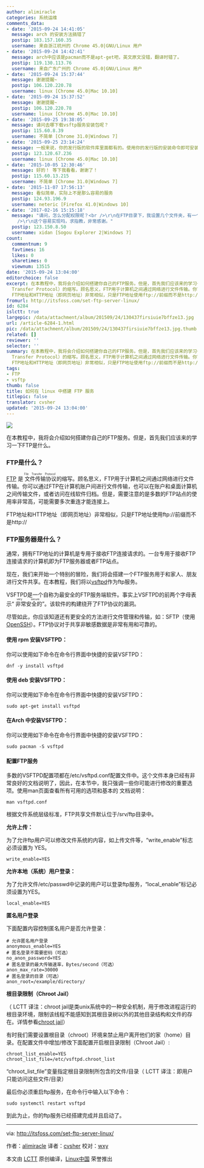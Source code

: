 ```yaml
---
author: alimiracle
categories: 系统运维
comments_data:
- date: '2015-09-24 14:41:05'
  message: arch 的安装方法搞错了
  postip: 183.157.160.35
  username: 来自浙江杭州的 Chrome 45.0|GNU/Linux 用户
- date: '2015-09-24 14:42:41'
  message: arch中应该是pacman而不是apt-get吧，英文原文没错，翻译时错了。
  postip: 119.130.113.76
  username: 来自广东广州的 Chrome 45.0|GNU/Linux 用户
- date: '2015-09-24 15:37:44'
  message: 谢谢提醒~
  postip: 106.120.220.78
  username: linux [Chrome 45.0|Mac 10.10]
- date: '2015-09-24 15:37:52'
  message: 谢谢提醒~
  postip: 106.120.220.78
  username: linux [Chrome 45.0|Mac 10.10]
- date: '2015-09-25 19:38:05'
  message: 请问去哪下载vsftp服务安装包呢？
  postip: 115.60.8.39
  username: 不简单 [Chrome 31.0|Windows 7]
- date: '2015-09-25 23:14:24'
  message: 一般来说，你的发行版的软件库里面都有的。使用你的发行版的安装命令即可安装。
  postip: 123.120.67.236
  username: linux [Chrome 45.0|Mac 10.10]
- date: '2015-10-05 12:30:46'
  message: 好的！ 等下我看看，谢谢了！
  postip: 115.60.13.215
  username: 不简单 [Chrome 31.0|Windows 7]
- date: '2015-11-07 17:56:13'
  message: 看似简单，实际上不是那么容易的服务
  postip: 124.93.196.9
  username: neteric [Firefox 41.0|Windows 10]
- date: '2017-02-16 15:15:18'
  message: "请问，怎么分配权限呢？<br />\r\n在FTP目录下，我设置几个文件夹，有一个超级用户权限可以查看所有文件内容；针对某一文件夹，有一个用户权限可以实现对文件内容进行修改，另一用户只能看，不能随意改动。<br
    />\r\n这个容易实现吗，求指教，非常感谢。"
  postip: 123.150.8.50
  username: xidan [Sogou Explorer 2|Windows 7]
count:
  commentnum: 9
  favtimes: 16
  likes: 0
  sharetimes: 0
  viewnum: 13515
date: '2015-09-24 13:04:00'
editorchoice: false
excerpt: 在本教程中，我将会介绍如何搭建你自己的FTP服务。但是，首先我们应该来的学习一下FTP是什么。 FTP是什么？ FTP 是文件传输协议（File
  Transfer Protocol）的缩写。顾名思义，FTP用于计算机之间通过网络进行文件传输。你可以通过FTP在计算机账户间进行文件传输，也可以在账户和桌面计算机之间传输文件，或者访问在线软件归档。但是，需要注意的是多数的FTP站点的使用率非常高，可能需要多次重连才能连接上。
  FTP地址和HTTP地址（即网页地址）非常相似，只是FTP地址使用ftp://前缀而不是http:// FTP服务器是什么？ 通常，拥有FTP地址的计算
fromurl: http://itsfoss.com/set-ftp-server-linux/
id: 6284
islctt: true
largepic: /data/attachment/album/201509/24/130437firsiuie7bffze13.jpg
url: /article-6284-1.html
pic: /data/attachment/album/201509/24/130437firsiuie7bffze13.jpg.thumb.jpg
related: []
reviewer: ''
selector: ''
summary: 在本教程中，我将会介绍如何搭建你自己的FTP服务。但是，首先我们应该来的学习一下FTP是什么。 FTP是什么？ FTP 是文件传输协议（File
  Transfer Protocol）的缩写。顾名思义，FTP用于计算机之间通过网络进行文件传输。你可以通过FTP在计算机账户间进行文件传输，也可以在账户和桌面计算机之间传输文件，或者访问在线软件归档。但是，需要注意的是多数的FTP站点的使用率非常高，可能需要多次重连才能连接上。
  FTP地址和HTTP地址（即网页地址）非常相似，只是FTP地址使用ftp://前缀而不是http:// FTP服务器是什么？ 通常，拥有FTP地址的计算
tags:
- FTP
- vsftp
thumb: false
title: 如何在 linux 中搭建 FTP 服务
titlepic: false
translator: cvsher
updated: '2015-09-24 13:04:00'
---
```


![](/data/attachment/album/201509/24/130437firsiuie7bffze13.jpg)


在本教程中，我将会介绍如何搭建你自己的FTP服务。但是，首先我们应该来的学习一下FTP是什么。


### FTP是什么？


[FTP](https://en.wikipedia.org/wiki/File_Transfer_Protocol) 是<ruby> 文件传输协议 <rp>  （ </rp> <rt>  File Transfer Protocol </rt> <rp>  ） </rp></ruby>的缩写。顾名思义，FTP用于计算机之间通过网络进行文件传输。你可以通过FTP在计算机账户间进行文件传输，也可以在账户和桌面计算机之间传输文件，或者访问在线软件归档。但是，需要注意的是多数的FTP站点的使用率非常高，可能需要多次重连才能连接上。


FTP地址和HTTP地址（即网页地址）非常相似，只是FTP地址使用ftp://前缀而不是http://


### FTP服务器是什么？


通常，拥有FTP地址的计算机是专用于接收FTP连接请求的。一台专用于接收FTP连接请求的计算机即为FTP服务器或者FTP站点。


现在，我们来开始一个特别的冒险，我们将会搭建一个FTP服务用于和家人、朋友进行文件共享。在本教程，我们将以[vsftpd](https://security.appspot.com/vsftpd.html)作为ftp服务。


VSFTPD是一个自称为最安全的FTP服务端软件。事实上VSFTPD的前两个字母表示“<ruby> 非常安全的 <rp>  （ </rp> <rt>  very secure </rt> <rp>  ） </rp></ruby>”。该软件的构建绕开了FTP协议的漏洞。


尽管如此，你应该知道还有更安全的方法进行文件管理和传输，如：SFTP（使用[OpenSSH](http://www.openssh.com/)）。FTP协议对于共享非敏感数据是非常有用和可靠的。


#### 使用 rpm 安装VSFTPD：


你可以使用如下命令在命令行界面中快捷的安装VSFTPD：



```
dnf -y install vsftpd

```

#### 使用 deb 安装VSFTPD：


你可以使用如下命令在命令行界面中快捷的安装VSFTPD：



```
sudo apt-get install vsftpd

```

#### 在Arch 中安装VSFTPD：


你可以使用如下命令在命令行界面中快捷的安装VSFTPD：



```
sudo pacman -S vsftpd

```

#### 配置FTP服务


多数的VSFTPD配置项都在/etc/vsftpd.conf配置文件中。这个文件本身已经有非常良好的文档说明了，因此，在本节中，我只强调一些你可能进行修改的重要选项。使用man页面查看所有可用的选项和基本的 文档说明：



```
man vsftpd.conf

```

根据文件系统层级标准，FTP共享文件默认位于/srv/ftp目录中。


**允许上传：**


为了允许ftp用户可以修改文件系统的内容，如上传文件等，“write\_enable”标志必须设置为 YES。



```
write_enable=YES

```

**允许本地（系统）用户登录：**


为了允许文件/etc/passwd中记录的用户可以登录ftp服务，“local\_enable”标记必须设置为YES。



```
local_enable=YES

```

**匿名用户登录**


下面配置内容控制匿名用户是否允许登录：



```
# 允许匿名用户登录
anonymous_enable=YES
# 匿名登录不需要密码（可选）
no_anon_password=YES
# 匿名登录的最大传输速率，Bytes/second（可选）
anon_max_rate=30000
# 匿名登录的目录（可选）
anon_root=/example/directory/

```

**根目录限制（Chroot Jail）**


（ LCTT 译注：chroot jail是类unix系统中的一种安全机制，用于修改进程运行的根目录环境，限制该线程不能感知到其根目录树以外的其他目录结构和文件的存在。详情参看[chroot jail](https://zh.wikipedia.org/wiki/Chroot)）


有时我们需要设置根目录（chroot）环境来禁止用户离开他们的家（home）目录。在配置文件中增加/修改下面配置开启根目录限制（Chroot Jail）:



```
chroot_list_enable=YES 
chroot_list_file=/etc/vsftpd.chroot_list

```

“chroot\_list\_file”变量指定根目录限制所包含的文件/目录（ LCTT 译注：即用户只能访问这些文件/目录）


最后你必须重启ftp服务，在命令行中输入以下命令：



```
sudo systemctl restart vsftpd

```

到此为止，你的ftp服务已经搭建完成并且启动了。




---


via: <http://itsfoss.com/set-ftp-server-linux/>


作者：[alimiracle](http://itsfoss.com/author/ali/) 译者：[cvsher](https://github.com/cvsher) 校对：[wxy](https://github.com/wxy)


本文由 [LCTT](https://github.com/LCTT/TranslateProject) 原创编译，[Linux中国](https://linux.cn/) 荣誉推出
